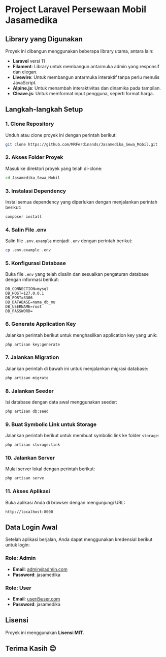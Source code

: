 # Project Laravel Persewaan Mobil Jasamedika

## Library yang Digunakan

Proyek ini dibangun menggunakan beberapa library utama, antara lain:

- **Laravel** versi 11
- **Filament**: Library untuk membangun antarmuka admin yang responsif dan elegan.
- **Livewire**: Untuk membangun antarmuka interaktif tanpa perlu menulis JavaScript.
- **Alpine.js**: Untuk menambah interaktivitas dan dinamika pada tampilan.
- **Cleave.js**: Untuk memformat input pengguna, seperti format harga.

## Langkah-langkah Setup

### 1. Clone Repository

Unduh atau clone proyek ini dengan perintah berikut:

```bash
git clone https://github.com/MRFerdinands/Jasamedika_Sewa_Mobil.git
```

### 2. Akses Folder Proyek

Masuk ke direktori proyek yang telah di-clone:

```bash
cd Jasamedika_Sewa_Mobil
```

### 3. Instalasi Dependency

Instal semua dependency yang diperlukan dengan menjalankan perintah berikut:

```bash
composer install
```

### 4. Salin File .env

Salin file `.env.example` menjadi `.env` dengan perintah berikut:

```bash
cp .env.example .env
```

### 5. Konfigurasi Database

Buka file `.env` yang telah disalin dan sesuaikan pengaturan database dengan informasi berikut:

```
DB_CONNECTION=mysql
DB_HOST=127.0.0.1
DB_PORT=3306
DB_DATABASE=nama_db_mu
DB_USERNAME=root
DB_PASSWORD=
```

### 6. Generate Application Key

Jalankan perintah berikut untuk menghasilkan application key yang unik:

```bash
php artisan key:generate
```

### 7. Jalankan Migration

Jalankan perintah di bawah ini untuk menjalankan migrasi database:

```bash
php artisan migrate
```

### 8. Jalankan Seeder

Isi database dengan data awal menggunakan seeder:

```bash
php artisan db:seed
```

### 9. Buat Symbolic Link untuk Storage

Jalankan perintah berikut untuk membuat symbolic link ke folder `storage`:

```bash
php artisan storage:link
```

### 10. Jalankan Server

Mulai server lokal dengan perintah berikut:

```bash
php artisan serve
```

### 11. Akses Aplikasi

Buka aplikasi Anda di browser dengan mengunjungi URL:

```
http://localhost:8000
```

## Data Login Awal

Setelah aplikasi berjalan, Anda dapat menggunakan kredensial berikut untuk login:

### Role: Admin
- **Email**: admin@admin.com
- **Password**: jasamedika

### Role: User
- **Email**: user@user.com
- **Password**: jasamedika

## Lisensi

Proyek ini menggunakan **Lisensi MIT**.

## Terima Kasih 😊
